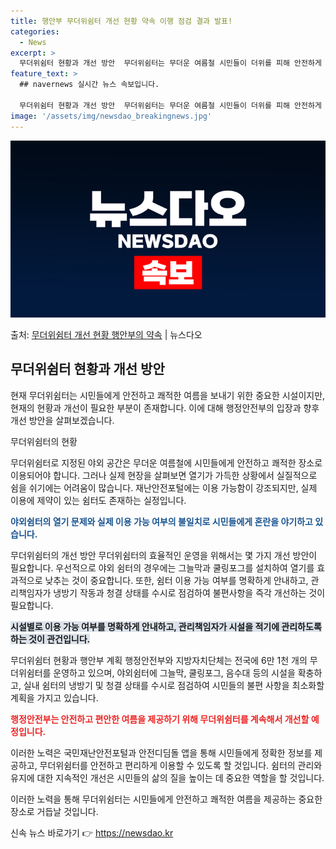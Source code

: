 ```yaml
---
title: 행안부 무더위쉼터 개선 현황 약속 이행 점검 결과 발표!
categories:
  - News
excerpt: >
  무더위쉼터 현황과 개선 방안  무더위쉼터는 무더운 여름철 시민들이 더위를 피해 안전하게 쉴 수 있는 중요한 …
feature_text: >
  ## navernews 실시간 뉴스 속보입니다.

  무더위쉼터 현황과 개선 방안  무더위쉼터는 무더운 여름철 시민들이 더위를 피해 안전하게 쉴 수 있는 중요한 …
image: '/assets/img/newsdao_breakingnews.jpg'
---
```


![뉴스다오 속보](/assets/img/newsdao_breakingnews.jpg)

<p>출처: <a href="https://newsdao.kr/4370" rel="dofollow">무더위쉼터 개선 현황 행안부의 약속</a> | 뉴스다오</p>

<h2 data-ke-size="size26">무더위쉼터 현황과 개선 방안</h2>

현재 무더위쉼터는 시민들에게 안전하고 쾌적한 여름을 보내기 위한 중요한 시설이지만, 현재의 현황과 개선이 필요한 부분이 존재합니다. 이에 대해 행정안전부의 입장과 향후 개선 방안을 살펴보겠습니다.

<p data-ke-size="size16">무더위쉼터의 현황</p>
무더위쉼터로 지정된 야외 공간은 무더운 여름철에 시민들에게 안전하고 쾌적한 장소로 이용되어야 합니다. 그러나 실제 현장을 살펴보면 열기가 가득한 상황에서 실질적으로 쉼을 쉬기에는 어려움이 많습니다. 재난안전포털에는 이용 가능함이 강조되지만, 실제 이용에 제약이 있는 쉼터도 존재하는 실정입니다.

<b><span style="color: #1a5490;">야외쉼터의 열기 문제와 실제 이용 가능 여부의 불일치로 시민들에게 혼란을 야기하고 있습니다.</span></b>

무더위쉼터의 개선 방안
무더위쉼터의 효율적인 운영을 위해서는 몇 가지 개선 방안이 필요합니다. 우선적으로 야외 쉼터의 경우에는 그늘막과 쿨링포그를 설치하여 열기를 효과적으로 낮추는 것이 중요합니다. 또한, 쉼터 이용 가능 여부를 명확하게 안내하고, 관리책임자가 냉방기 작동과 청결 상태를 수시로 점검하여 불편사항을 즉각 개선하는 것이 필요합니다.

<b><span style="background-color: #21538527;">시설별로 이용 가능 여부를 명확하게 안내하고, 관리책임자가 시설을 적기에 관리하도록 하는 것이 관건입니다.</span></b>

무더위쉼터 현황과 행안부 계획
행정안전부와 지방자치단체는 전국에 6만 1천 개의 무더위쉼터를 운영하고 있으며, 야외쉼터에 그늘막, 쿨링포그, 음수대 등의 시설을 확충하고, 실내 쉼터의 냉방기 및 청결 상태를 수시로 점검하여 시민들의 불편 사항을 최소화할 계획을 가지고 있습니다.

<b><span style="color: #ee2323;">행정안전부는 안전하고 편안한 여름을 제공하기 위해 무더위쉼터를 계속해서 개선할 예정입니다.</span></b>

이러한 노력은 국민재난안전포털과 안전디딤돌 앱을 통해 시민들에게 정확한 정보를 제공하고, 무더위쉼터를 안전하고 편리하게 이용할 수 있도록 할 것입니다. 쉼터의 관리와 유지에 대한 지속적인 개선은 시민들의 삶의 질을 높이는 데 중요한 역할을 할 것입니다.

이러한 노력을 통해 무더위쉼터는 시민들에게 안전하고 쾌적한 여름을 제공하는 중요한 장소로 거듭날 것입니다. 

신속 뉴스 바로가기 👉 <a href="https://newsdao.kr" rel="dofollow">https://newsdao.kr</a>


